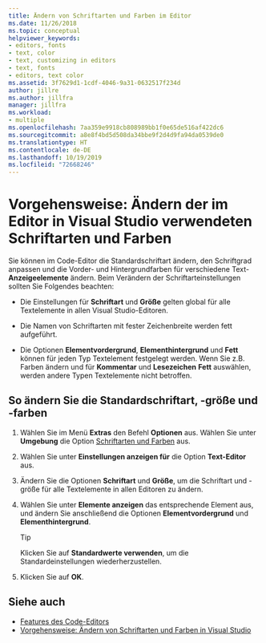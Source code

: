 ```yaml
---
title: Ändern von Schriftarten und Farben im Editor
ms.date: 11/26/2018
ms.topic: conceptual
helpviewer_keywords:
- editors, fonts
- text, color
- text, customizing in editors
- text, fonts
- editors, text color
ms.assetid: 3f7629d1-1cdf-4046-9a31-0632517f234d
author: jillre
ms.author: jillfra
manager: jillfra
ms.workload:
- multiple
ms.openlocfilehash: 7aa359e9918cb808989bb1f0e65de516af422dc6
ms.sourcegitcommit: a8e8f4bd5d508da34bbe9f2d4d9fa94da0539de0
ms.translationtype: HT
ms.contentlocale: de-DE
ms.lasthandoff: 10/19/2019
ms.locfileid: "72668246"
---
```

# <a name="how-to-change-fonts-and-colors-for-the-editor-in-visual-studio"></a>Vorgehensweise: Ändern der im Editor in Visual Studio verwendeten Schriftarten und Farben

Sie können im Code-Editor die Standardschriftart ändern, den Schriftgrad anpassen und die Vorder- und Hintergrundfarben für verschiedene Text-**Anzeigeelemente** ändern. Beim Verändern der Schriftarteinstellungen sollten Sie Folgendes beachten:

- Die Einstellungen für **Schriftart** und **Größe** gelten global für alle Textelemente in allen Visual Studio-Editoren.

- Die Namen von Schriftarten mit fester Zeichenbreite werden fett aufgeführt.

- Die Optionen **Elementvordergrund**, **Elementhintergrund** und **Fett** können für jeden Typ Textelement festgelegt werden. Wenn Sie z.B. Farben ändern und für **Kommentar** und **Lesezeichen** **Fett** auswählen, werden andere Typen Textelemente nicht betroffen.

## <a name="change-the-default-font-face-size-and-colors"></a>So ändern Sie die Standardschriftart, -größe und -farben

1. Wählen Sie im Menü **Extras** den Befehl **Optionen** aus. Wählen Sie unter **Umgebung** die Option [Schriftarten und Farben](../../ide/reference/fonts-and-colors-environment-options-dialog-box.md) aus.

2. Wählen Sie unter **Einstellungen anzeigen für** die Option **Text-Editor** aus.

3. Ändern Sie die Optionen **Schriftart** und **Größe**, um die Schriftart und -größe für alle Textelemente in allen Editoren zu ändern.

4. Wählen Sie unter **Elemente anzeigen** das entsprechende Element aus, und ändern Sie anschließend die Optionen **Elementvordergrund** und **Elementhintergrund**.

    > [!TIP]
    > Klicken Sie auf **Standardwerte verwenden**, um die Standardeinstellungen wiederherzustellen.

5. Klicken Sie auf **OK**.

## <a name="see-also"></a>Siehe auch

- [Features des Code-Editors](../../ide/writing-code-in-the-code-and-text-editor.md)
- [Vorgehensweise: Ändern von Schriftarten und Farben in Visual Studio](../../ide/how-to-change-fonts-and-colors-in-visual-studio.md)
